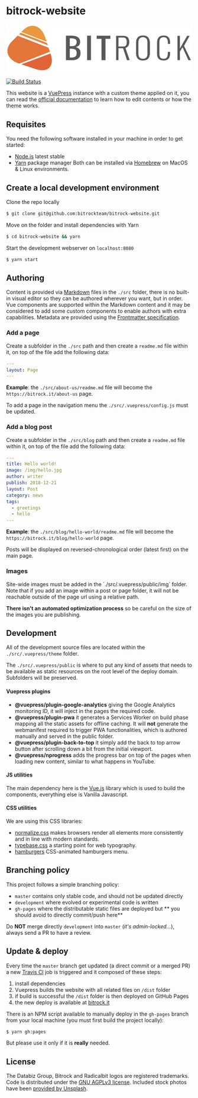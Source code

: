# bitrock-website
![./src/.vuepress/public/BitrockLogo.svg](./src/.vuepress/public/BitrockLogo.svg)

[![Build Status](https://travis-ci.org/bitrockteam/bitrock-website.svg?branch=master)](https://travis-ci.org/bitrockteam/bitrock-website)

This website is a [VuePress](https://v1.vuepress.vuejs.org/) instance with a custom theme applied on it, you can read the [official documentation](https://v1.vuepress.vuejs.org/s) to learn how to edit contents or how the theme works.

## Requisites
You need the following software installed in your machine in order to get started:
* [Node.js](https://nodejs.org/en/) latest stable
* [Yarn](https://yarnpkg.com/en/) package manager
Both can be installed via [Homebrew](https://brew.sh/) on MacOS & Linux environments.

## Create a local development environment
Clone the repo locally
```bash
$ git clone git@github.com:bitrockteam/bitrock-website.git
```

Move on the folder and install dependencies with Yarn
```bash
$ cd bitrock-website && yarn
```

Start the development webserver on `localhost:8080`
```bash
$ yarn start
```

## Authoring
Content is provided via [Markdown](https://it.wikipedia.org/wiki/Markdown) files in the `./src` folder, there is no built-in visual editor so they can be authored wherever you want, but in order. Vue components are supported within the Markdown content and it may be considered to add some custom components to enable authors with extra capabilities. Metadata are provided using the [Frontmatter specification](https://v1.vuepress.vuejs.org/guide/markdown.html#front-matter).

### Add a page
Create a subfolder in the `./src` path and then create a `readme.md` file within it, on top of the file add the following data:

```yaml
---
layout: Page
---
```

**Example**: the `./src/about-us/readme.md` file will become the `https://bitrock.it/about-us` page.

To add a page in the navigation menu the `./src/.vuepress/config.js` must be updated.

### Add a blog post
Create a subfolder in the `./src/blog` path and then create a `readme.md` file within it, on top of the file add the following data:

```yaml
---
title: Hello world!
image: /img/hello.jpg
author: writer
publish: 2018-12-21
layout: Post
category: news
tags:
  - greetings
  - hello
---
```

**Example**: the `./src/blog/hello-world/readme.md` file will become the `https://bitrock.it/blog/hello-world` page.

Posts will be displayed on reversed-chronological order (latest first) on the main page.

### Images
Site-wide images must be added in the ´./src/.vuepress/public/img´ folder. Note that if you add an image within a post or page folder, it will not be reachable outside of the page url using a relative path.

**There isn't an automated optimization process** so be careful on the size of the images you are publishing.

<!-- ### Forestry -->

## Development
All of the development source files are located within the `./src/.vuepress/theme` folder.

The `./src/.vuepress/public` is where to put any kind of assets that needs to be available as static resources on the root level of the deploy domain. Subfolders will be preserved.

#### Vuepress plugins
* **@vuepress/plugin-google-analytics** giving the Google Analytics monitoring ID, it will inject in the pages the required code.
* **@vuepress/plugin-pwa** it generates a Services Worker on build phase mapping all the static assets for offline caching. It will **not** generate the webmanifest required to trigger PWA functionalities, which is authored manually and served in the public folder.
* **@vuepress/plugin-back-to-top** it simply add the back to top arrow button after scrolling down a bit from the initial viewport.
* **@vuepress/nprogress** adds the progress bar on top of the pages when loading new content, similar to what happens in YouTube.

#### JS utilities
The main dependency here is the [Vue.js](https://vuejs.org/) library which is used to build the components, everything else is Vanilla Javascript.

#### CSS utilities
We are using this CSS libraries:

* [normalize.css](https://necolas.github.io/normalize.css/) makes browsers render all elements more consistently and in line with modern standards.
* [typebase.css](https://github.com/devinhunt/typebase.css) a starting point for web typography.
* [hamburgers](https://jonsuh.com/hamburgers/) CSS-animated hamburgers menu.

## Branching policy
This project follows a simple branching policy:

* `master` contains only stable code, and should not be updated directly
* `development` where evolved or experimental code is written
* `gh-pages` where the distributable static files are deployed but ** you should avoid to directly commit/push here**

Do **NOT** merge directly `development` into `master` (*it's admin-locked...*), always send a PR to have a review.

## Update & deploy
Every time the `master` branch get updated (a direct commit or a merged PR) a new [Travis CI](https://travis-ci.org/bitrockteam/tech-radar) job is triggered and it composed of these steps:

1. install dependencies
2. Vuepress builds the website with all related files on `/dist` folder
3. if build is successful the `/dist` folder is then deployed on GitHub Pages
4. the new deploy is available at [bitrock.it](https://bitrock.it)

There is an NPM script available to manually deploy in the `gh-pages` branch from your local machine (you must first build the project locally):

```bash
$ yarn gh:pages
```

But please use it only if it is **really** needed.

## License
The Databiz Group, Bitrock and Radicalbit logos are registered trademarks.
Code is distributed under the [GNU AGPLv3 license](LICENSE).
Included stock photos have been [provided by Unsplash](https://unsplash.com/license).
